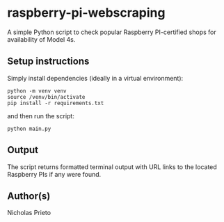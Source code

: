 # raspberry-pi-webscraping

A simple Python script to check popular Raspberry PI-certified shops for availability of Model 4s.

## Setup instructions

Simply install dependencies (ideally in a virtual environment):

```shell
python -m venv venv
source /venv/bin/activate
pip install -r requirements.txt
```

and then run the script:
```shell
python main.py
```

## Output

The script returns formatted terminal output with URL links to the located Raspberry PIs if any were found.

## Author(s)

Nicholas Prieto